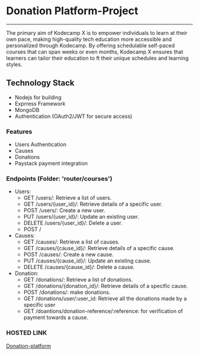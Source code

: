 # Donation Platform-Project

---

The primary aim of Kodecamp X is to empower individuals to learn at their own pace, making high-quality tech education more accessible and personalized through Kodecamp. By offering schedulable self-paced courses that can span weeks or even months, Kodecamp X ensures that learners can tailor their education to ft their unique schedules and learning styles.

## Technology Stack

- Nodejs for building
- Exprress Framework
- MongoDB
- Authentication (OAuth2/JWT for secure access)

### Features

- Users Authentication
- Causes
- Donations
- Paystack payment integration

### Endpoints (Folder: 'router/courses')

- Users:
  - GET /users/: Retrieve a list of users.
  - GET /users/{user_id}/: Retrieve details of a specific user.
  - POST /users/: Create a new user.
  - PUT /users/{user_id}/: Update an existing user.
  - DELETE /users/{user_id}/: Delete a user.
  - POST /
- Causes:
  - GET /causes/: Retrieve a list of causes.
  - GET /causes/{cause_id}/: Retrieve details of a specific cause.
  - POST /causes/: Create a new cause.
  - PUT /causes/{cause_id}/: Update an existing cause.
  - DELETE /causes/{cause_id}/: Delete a cause.
- Donation:
  - GET /donations/: Retrieve a list of donations.
  - GET /donations/{donation_id}/: Retrieve details of a specific cause.
  - POST /donations/: make donations.
  - GET /donations/user/:user_id: Retrieve all the donations made by a specific user
  - GET /doantions/donation-reference/:reference: for verification of payment towards a cause.

### HOSTED LINK

[Donation-platform](https://donation-platform-be.onrender.com)

